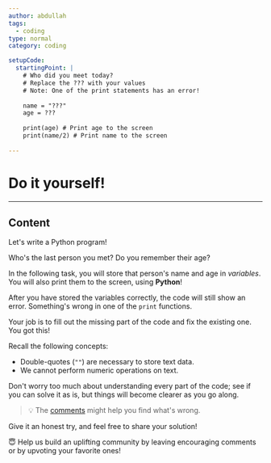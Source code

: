 ```yaml
---
author: abdullah
tags:
  - coding
type: normal
category: coding

setupCode:
  startingPoint: |
    # Who did you meet today?
    # Replace the ??? with your values
    # Note: One of the print statements has an error!
    
    name = "???"
    age = ???
  
    print(age) # Print age to the screen
    print(name/2) # Print name to the screen
    
---
```

# Do it yourself!

---
## Content

Let's write a Python program!

Who's the last person you met? Do you remember their age?

In the following task, you will store that person's name and age in *variables*. You will also print them to the screen, using **Python**!

After you have stored the variables correctly, the code will still show an error. Something's wrong in one of the `print` functions. 

Your job is to fill out the missing part of the code and fix the existing one. You got this!

Recall the following concepts:

- Double-quotes (`""`) are necessary to store text data.
- We cannot perform numeric operations on text.

Don't worry too much about understanding every part of the code; see if you can solve it as is, but things will become clearer as you go along.

> 💡 The [comments](https://enki.com/glossary/general/comment) might help you find what's wrong.

Give it an honest try, and feel free to share your solution!

😇 Help us build an uplifting community by leaving encouraging comments or by upvoting your favorite ones!
